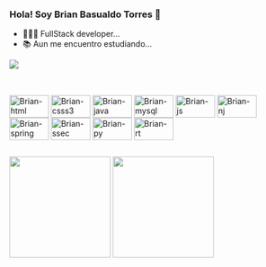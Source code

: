 ### Hola! Soy Brian Basualdo Torres 👋

- 🧑🏽‍💻 FullStack developer...
-   📚  Aun me encuentro estudiando...

<div>
<a href="https://www.linkedin.com/in/brianbasualdot" target="_blank"><img src="https://img.shields.io/badge/-LinkedIn-%230077B5?style=for-the-badge&logo=linkedin&logoColor=white" target="_blank"></a>  
</div>

##

<div style="display: inline_block"><br>
<img align="center" alt="Brian-html" height="40" width="70" src="https://img.shields.io/badge/HTML5-E34F26?style=for-the-badge&logo=html5&logoColor=white">
<img align="center" alt="Brian-csss3" height="40" width="70" src="https://img.shields.io/badge/CSS3-1572B6?style=for-the-badge&logo=css3&logoColor=white">
<img align="center" alt="Brian-java" height="40" width="70" src="https://img.shields.io/badge/Java-ED8B00?style=for-the-badge&logo=openjdk&logoColor=white">
<img align="center" alt="Brian-mysql" height="40" width="70" src="https://img.shields.io/badge/MySQL-005C84?style=for-the-badge&logo=mysql&logoColor=white">
<img align="center" alt="Brian-js" height="40" width="70" src="https://img.shields.io/badge/JavaScript-F7DF1E?style=for-the-badge&logo=javascript&logoColor=black">
<img align="center" alt="Brian-nj" height="40" width="70" src="https://img.shields.io/badge/Node.js-43853D?style=for-the-badge&logo=node.js&logoColor=white">
<img align="center" alt="Brian-spring" height="40" width="70" src="https://img.shields.io/badge/Spring-6DB33F?style=for-the-badge&logo=spring&logoColor=white">
<img align="center" alt="Brian-ssec" height="40" width="70" src="https://img.shields.io/badge/Spring_Security-6DB33F?style=for-the-badge&logo=Spring-Security&logoColor=white">
<img align="center" alt="Brian-py" height="40" width="70" src="https://img.shields.io/badge/Python-14354C?style=for-the-badge&logo=python&logoColor=white">
<img align="center" alt="Brian-rt" height="40" width="70"  src="https://img.shields.io/badge/React-20232A?style=for-the-badge&logo=react&logoColor=61DAFB">
</div>

##

<div> 
<img height="180em" src="https://github-readme-stats.vercel.app/api?username=brianbasualdot&show_icons=true&theme=cobalt"/>
<img height="180em" src="https://github-readme-stats.vercel.app/api/top-langs/?username=brianbasualdot&hide_progress=true)](https://github.com/brianbasualdot/github-readme-stats)"/>
</div>

